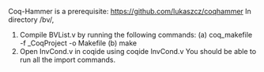 Coq-Hammer is a prerequisite: https://github.com/lukaszcz/coqhammer
In directory /bv/, 
1. Compile BVList.v by running the following commands:
	(a) coq_makefile -f _CoqProject -o Makefile
	(b) make
2. Open InvCond.v in coqide using
	coqide InvCond.v
   You should be able to run all the import commands.
 
